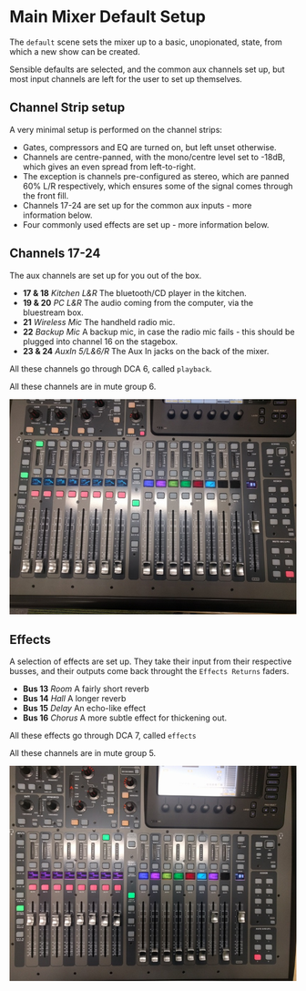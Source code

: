 # Main Mixer Default Setup

The `default` scene sets the mixer up to a basic, unopionated, state, from which a new show can be created.

Sensible defaults are selected, and the common aux channels set up, but most input channels are left for the user to set up themselves.

## Channel Strip setup

A very minimal setup is performed on the channel strips:

- Gates, compressors and EQ are turned on, but left unset otherwise.
- Channels are centre-panned, with the mono/centre level set to -18dB, which gives an even spread from left-to-right.
- The exception is channels pre-configured as stereo, which are panned 60% L/R respectively, which ensures some of the signal comes through the front fill.
- Channels 17-24 are set up for the common aux inputs - more information below.
- Four commonly used effects are set up - more information below.

## Channels 17-24

The aux channels are set up for you out of the box.

- **17 & 18** _Kitchen L&R_ The bluetooth/CD player in the kitchen.
- **19 & 20** _PC L&R_ The audio coming from the computer, via the bluestream box.
- **21** _Wireless Mic_ The handheld radio mic.
- **22** _Backup Mic_ A backup mic, in case the radio mic fails - this should be plugged into channel 16 on the stagebox.
- **23 & 24** _AuxIn 5/L&6/R_ The Aux In jacks on the back of the mixer.

All these channels go through DCA 6, called `playback`.

All these channels are in mute group 6.

![Channels 17-24 layout](/images/mixer/800x600/aux_channels.jpg)

## Effects

A selection of effects are set up. They take their input from their respective busses, and their outputs come back throught the `Effects Returns` faders.

- **Bus 13** _Room_ A fairly short reverb
- **Bus 14** _Hall_ A longer reverb
- **Bus 15** _Delay_ An echo-like effect
- **Bus 16** _Chorus_ A more subtle effect for thickening out.

All these effects go through DCA 7, called `effects`

All these channels are in mute group 5.

![Effects layout](/images/mixer/800x600/fx_channels.jpg)
